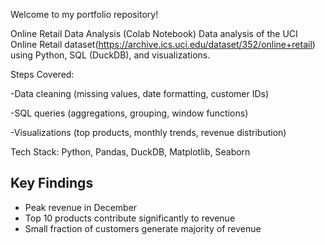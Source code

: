 Welcome to my portfolio repository!

Online Retail Data Analysis (Colab Notebook)
Data analysis of the UCI Online Retail dataset(https://archive.ics.uci.edu/dataset/352/online+retail) using Python, SQL (DuckDB), and visualizations.

Steps Covered:

-Data cleaning (missing values, date formatting, customer IDs)

-SQL queries (aggregations, grouping, window functions)

-Visualizations (top products, monthly trends, revenue distribution)

Tech Stack: Python, Pandas, DuckDB, Matplotlib, Seaborn

## Key Findings
- Peak revenue in December
- Top 10 products contribute significantly to revenue
- Small fraction of customers generate majority of revenue